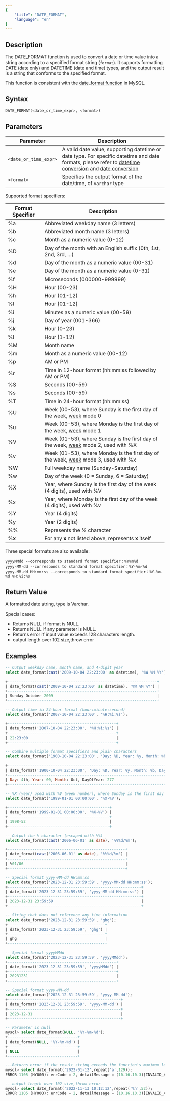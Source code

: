 ```yaml
---
{
    "title": "DATE_FORMAT",
    "language": "en"
}
---
```


## Description

The DATE_FORMAT function is used to convert a date or time value into a string according to a specified format string (`format`). It supports formatting DATE (date only) and DATETIME (date and time) types, and the output result is a string that conforms to the specified format.

This function is consistent with the [date_format function](https://dev.mysql.com/doc/refman/8.4/en/date-and-time-functions.html#function_date-format) in MySQL.

## Syntax

```sql
DATE_FORMAT(<date_or_time_expr>, <format>)
```

## Parameters

| Parameter | Description |
| -- | -- |
| `<date_or_time_expr>` | A valid date value, supporting datetime or date type. For specific datetime and date formats, please refer to [datetime conversion](../../../../../docs/sql-manual/basic-element/sql-data-types/conversion/datetime-conversion) and [date conversion](../../../../../docs/sql-manual/basic-element/sql-data-types/conversion/date-conversion) |
| `<format>` | Specifies the output format of the date/time, of `varchar` type |

Supported format specifiers:

| Format Specifier | Description                               |
|--------|-------------------------------------|
| %a     | Abbreviated weekday name (3 letters)                          |
| %b     | Abbreviated month name (3 letters)                           |
| %c     | Month as a numeric value (0-12)                           |
| %D     | Day of the month with an English suffix (0th, 1st, 2nd, 3rd, …) |
| %d     | Day of the month as a numeric value (00-31)                |
| %e     | Day of the month as a numeric value (0-31)                 |
| %f     | Microseconds (000000-999999)               |
| %H     | Hour (00-23)                        |
| %h     | Hour (01-12)                        |
| %I     | Hour (01-12)                        |
| %i     | Minutes as a numeric value (00-59)                  |
| %j     | Day of year (001-366)                    |
| %k     | Hour (0-23)                         |
| %l     | Hour (1-12)                         |
| %M     | Month name                                |
| %m     | Month as a numeric value (00-12)                    |
| %p     | AM or PM                            |
| %r     | Time in 12-hour format (hh:mm:ss followed by AM or PM) |
| %S     | Seconds (00-59)                          |
| %s     | Seconds (00-59)                          |
| %T     | Time in 24-hour format (hh:mm:ss)           |
| %U     | Week (00-53), where Sunday is the first day of the week, [week](./week) mode 0   |
| %u     | Week (00-53), where Monday is the first day of the week, [week](./week) mode 1   |
| %V     | Week (01-53), where Sunday is the first day of the week, [week](./week) mode 2, used with %X |
| %v     | Week (01-53), where Monday is the first day of the week, [week](./week) mode 3, used with %x |
| %W     | Full weekday name (Sunday-Saturday)    |
| %w     | Day of the week (0 = Sunday, 6 = Saturday)        |
| %X     | Year, where Sunday is the first day of the week (4 digits), used with %V |
| %x     | Year, where Monday is the first day of the week (4 digits), used with %v |
| %Y     | Year (4 digits)                            |
| %y     | Year (2 digits)                            |
| %%     | Represents the % character                         |
| %**x** | For any **x** not listed above, represents **x** itself |

Three special formats are also available:

```text
yyyyMMdd --corresponds to standard format specifier：%Y%m%d
yyyy-MM-dd --corresponds to standard format specifier：%Y-%m-%d
yyyy-MM-dd HH:mm:ss --corresponds to standard format specifier：%Y-%m-%d %H:%i:%s
```

## Return Value

A formatted date string, type is Varchar.

Special cases:
- Returns NULL if format is NULL.
- Returns NULL if any parameter is NULL.
- Returns error if input value exceeds 128 characters length.
- output length over 102 size,throw error

## Examples

```sql
-- Output weekday name, month name, and 4-digit year
select date_format(cast('2009-10-04 22:23:00' as datetime), '%W %M %Y');

+------------------------------------------------------------------+
| date_format(cast('2009-10-04 22:23:00' as datetime), '%W %M %Y') |
+------------------------------------------------------------------+
| Sunday October 2009                                              |
+------------------------------------------------------------------+

-- Output time in 24-hour format (hour:minute:second)
select date_format('2007-10-04 22:23:00', '%H:%i:%s');

+------------------------------------------------+
| date_format('2007-10-04 22:23:00', '%H:%i:%s') |
+------------------------------------------------+
| 22:23:00                                       |
+------------------------------------------------+

-- Combine multiple format specifiers and plain characters
select date_format('1900-10-04 22:23:00', 'Day: %D, Year: %y, Month: %b, DayOfYear: %j');

+-----------------------------------------------------------------------------------+
| date_format('1900-10-04 22:23:00', 'Day: %D, Year: %y, Month: %b, DayOfYear: %j') |
+-----------------------------------------------------------------------------------+
| Day: 4th, Year: 00, Month: Oct, DayOfYear: 277                                    |
+-----------------------------------------------------------------------------------+

-- %X (year) used with %V (week number), where Sunday is the first day of the week
select date_format('1999-01-01 00:00:00', '%X-%V');

+---------------------------------------------+
| date_format('1999-01-01 00:00:00', '%X-%V') |
+---------------------------------------------+
| 1998-52                                     |
+---------------------------------------------+

-- Output the % character (escaped with %%)
select date_format(cast('2006-06-01' as date), '%%%d/%m');

+----------------------------------------------------+
| date_format(cast('2006-06-01' as date), '%%%d/%m') |
+----------------------------------------------------+
| %01/06                                             |
+----------------------------------------------------+

-- Special format yyyy-MM-dd HH:mm:ss
select date_format('2023-12-31 23:59:59', 'yyyy-MM-dd HH:mm:ss');
+-----------------------------------------------------------+
| date_format('2023-12-31 23:59:59', 'yyyy-MM-dd HH:mm:ss') |
+-----------------------------------------------------------+
| 2023-12-31 23:59:59                                       |
+-----------------------------------------------------------+

-- String that does not reference any time information
select date_format('2023-12-31 23:59:59', 'ghg');
+-------------------------------------------+
| date_format('2023-12-31 23:59:59', 'ghg') |
+-------------------------------------------+
| ghg                                       |
+-------------------------------------------+

-- Special format yyyyMMdd
select date_format('2023-12-31 23:59:59', 'yyyyMMdd');
+------------------------------------------------+
| date_format('2023-12-31 23:59:59', 'yyyyMMdd') |
+------------------------------------------------+
| 20231231                                       |
+------------------------------------------------+

-- Special format yyyy-MM-dd
select date_format('2023-12-31 23:59:59', 'yyyy-MM-dd');
+--------------------------------------------------+
| date_format('2023-12-31 23:59:59', 'yyyy-MM-dd') |
+--------------------------------------------------+
| 2023-12-31                                       |
+--------------------------------------------------+

-- Parameter is null
mysql> select date_format(NULL, '%Y-%m-%d');
+-------------------------------+
| date_format(NULL, '%Y-%m-%d') |
+-------------------------------+
| NULL                          |
+-------------------------------+

---Returns error if the result string exceeds the function's maximum length limit.
mysql> select date_format('2022-01-12',repeat('a',129));
ERROR 1105 (HY000): errCode = 2, detailMessage = (10.16.10.3)[INVALID_ARGUMENT]Operation date_format of invalid or oversized format is invalid

---output length over 102 size,throw error
mysql> select date_format('2022-11-13 10:12:12',repeat('%h',52));
ERROR 1105 (HY000): errCode = 2, detailMessage = (10.16.10.3)[INVALID_ARGUMENT]Operation date_format of 142335809712816128,%h%h%h%h%h%h%h%h%h%h%h%h%h%h%h%h%h%h%h%h%h%h%h%h%h%h%h%h%h%h%h%h%h%h%h%h%h%h%h%h%h%h%h%h%h%h%h%h%h%h%h%h is invalid
```

